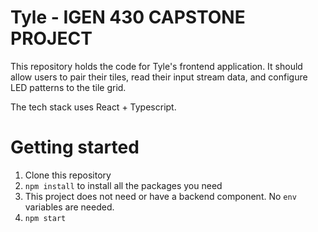 # Tyle - IGEN 430 CAPSTONE PROJECT
This repository holds the code for Tyle's frontend application. It should allow users to pair their tiles, read their input stream data, and configure LED patterns to the tile grid.

The tech stack uses React + Typescript.

# Getting started
1. Clone this repository
2. `npm install` to install all the packages you need
3. This project does not need or have a backend component. No `env` variables are needed.
4. `npm start` 
